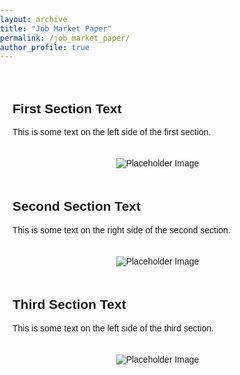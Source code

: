 ```yaml
---
layout: archive
title: "Job Market Paper"
permalink: /job_market_paper/
author_profile: true
---
```


<html lang="en">
<head>
  <meta charset="UTF-8">
  <meta name="viewport" content="width=device-width, initial-scale=1.0">
  <style>
    body {
      font-family: Arial, sans-serif;
      margin: 0;
      padding: 0;
      box-sizing: border-box;
    }

    section {
      display: flex;
      align-items: center;
      justify-content: space-around;
      padding: 20px;
      background-color: #f0f0f0;
      border-bottom: 1px solid #ccc;
    }

    .text-container {
      flex: 1;
      padding: 20px;
    }

    .image-container {
      flex: 1;
      text-align: center;
    }

    img {
      max-width: 100%;
      height: auto;
    }
  </style>
  <title>Vertical Sections Example</title>
</head>
<body>

  <!-- First Section -->
  <section>
    <div class="text-container">
      <h2>First Section Text</h2>
      <p>This is some text on the left side of the first section.</p>
    </div>
    <div class="image-container">
      <img src="https://via.placeholder.com/200" alt="Placeholder Image">
    </div>
  </section>

  <!-- Second Section -->
  <section>
    <div class="text-container">
      <h2>Second Section Text</h2>
      <p>This is some text on the right side of the second section.</p>
    </div>
    <div class="image-container">
      <img src="https://via.placeholder.com/200" alt="Placeholder Image">
    </div>
  </section>

  <!-- Third Section -->
  <section>
    <div class="text-container">
      <h2>Third Section Text</h2>
      <p>This is some text on the left side of the third section.</p>
    </div>
    <div class="image-container">
      <img src="https://via.placeholder.com/200" alt="Placeholder Image">
    </div>
  </section>

</body>
</html>
